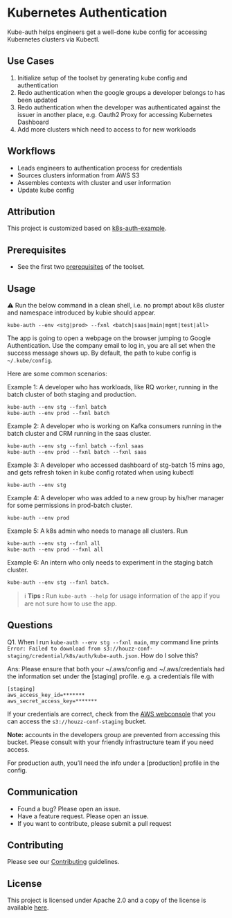 # Kubernetes Authentication

Kube-auth helps engineers get a well-done kube config for accessing Kubernetes clusters via Kubectl.

## Use Cases
1. Initialize setup of the toolset by generating kube config and authentication
2. Redo authentication when the google groups a developer belongs to has been updated
3. Redo authentication when the developer was authenticated against the issuer in another place, e.g. Oauth2 Proxy for accessing Kubernetes Dashboard
4. Add more clusters which need to access to for new workloads  

## Workflows
* Leads engineers to authentication process for credentials
* Sources clusters information from AWS S3
* Assembles contexts with cluster and user information
* Update kube config

## Attribution
This project is customized based on [k8s-auth-example](https://github.com/pusher/k8s-auth-example).

## Prerequisites

* See the first two [prerequisites](https://github.com/Houzz/kube-atlas/tree/master/infra/toolset/README.md#prerequisites) of the toolset. 

## Usage

:warning: Run the below command in a clean shell, i.e. no prompt about k8s cluster and namespace introduced by kubie should appear.     

```
kube-auth --env <stg|prod> --fxnl <batch|saas|main|mgmt|test|all> 
```
The app is going to open a webpage on the browser jumping to Google Authentication. Use the company email to log in, you are all set when the success message shows up. By default, the path to kube config is `~/.kube/config`.

Here are some common scenarios:

Example 1: A developer who has workloads, like RQ worker, running in the batch cluster of both staging and production. 
```
kube-auth --env stg --fxnl batch
kube-auth --env prod --fxnl batch
```

Example 2: A developer who is working on Kafka consumers running in the batch cluster and CRM running in the saas cluster. 
```
kube-auth --env stg --fxnl batch --fxnl saas
kube-auth --env prod --fxnl batch --fxnl saas
```

Example 3: A developer who accessed dashboard of stg-batch 15 mins ago, and gets refresh token in kube config rotated when using kubectl  
```
kube-auth --env stg
```

Example 4: A developer who was added to a new group by his/her manager for some permissions in prod-batch cluster. 
```
kube-auth --env prod
```

Example 5: A k8s admin who needs to manage all clusters. Run 
```
kube-auth --env stg --fxnl all
kube-auth --env prod --fxnl all
```

Example 6: An intern who only needs to experiment in the staging batch cluster.
```
kube-auth --env stg --fxnl batch.
```

> :information_source: **Tips :** Run `kube-auth --help` for usage information of the app if you are not sure how to use the app.

## Questions
Q1. When I run `kube-auth --env stg --fxnl main`, my command line prints `Error: Failed to download from s3://houzz-conf-staging/credential/k8s/auth/kube-auth.json`. How do I solve this?

Ans: Please ensure that both your ~/.aws/config and ~/.aws/credentials had the information set under the [staging] profile.
e.g. a credentials file with
```
[staging]
aws_access_key_id=*******
aws_secret_access_key=*******
```

If your credentials are correct, check from the [AWS webconsole](https://aws.amazon.com/console/) that you can access the `s3://houzz-conf-staging` bucket. 

**Note:** accounts in the developers group are prevented from accessing this bucket. Please consult with your friendly infrastructure team if you need access.

For production auth, you’ll need the info under a [production] profile in the config.

## Communication

* Found a bug? Please open an issue.
* Have a feature request. Please open an issue.
* If you want to contribute, please submit a pull request

## Contributing
Please see our [Contributing](CONTRIBUTING.md) guidelines.

## License
This project is licensed under Apache 2.0 and a copy of the license is available [here](LICENSE).
